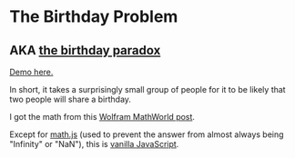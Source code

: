 # The Birthday Problem
## AKA [the birthday paradox](https://en.wikipedia.org/wiki/Birthday_problem)

[Demo here.](http://vcolavin.com/birthday_problem)

In short, it takes a surprisingly small group of people for it to be likely that two people will share a birthday.

I got the math from this [Wolfram MathWorld post](http://mathworld.wolfram.com/BirthdayProblem.html).

Except for [math.js](http://mathjs.org/) (used to prevent the answer from almost always being "Infinity" or "NaN"), this is [vanilla JavaScript](http://vanilla-js.com/).
